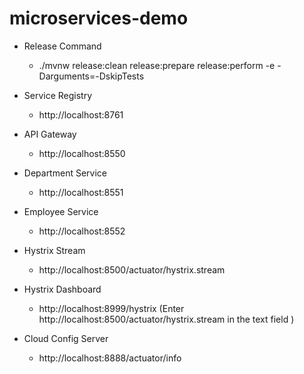 # microservices-demo

- Release Command
  -  ./mvnw  release:clean release:prepare release:perform  -e -Darguments=-DskipTests

- Service Registry
  - http://localhost:8761

- API Gateway
  - http://localhost:8550

- Department Service
  - http://localhost:8551

- Employee Service
  - http://localhost:8552

- Hystrix Stream
  - http://localhost:8500/actuator/hystrix.stream

- Hystrix Dashboard
  - http://localhost:8999/hystrix (Enter http://localhost:8500/actuator/hystrix.stream in the text field )

- Cloud Config Server
  - http://localhost:8888/actuator/info
